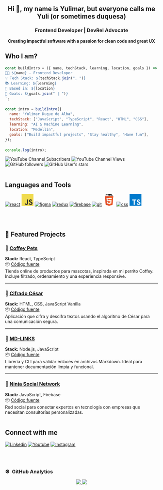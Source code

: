 <h2 align="center">Hi 👋, my name is Yulimar, but everyone calls me Yuli (or sometimes duquesa)</h2>
<h3 align="center">Frontend Developer | DevRel Advocate</h3>
<p align="center">
  <strong>Creating impactful software with a passion for clean code and great UX</strong>
</p>

## Who I am?

```javascript
const buildIntro = ({ name, techStack, learning, location, goals }) => `
👩‍💻 ${name} — Frontend Developer  
💡 Tech Stack: ${techStack.join(", ")}  
📚 Learning: ${learning}  
📍 Based in: ${location}  
🎯 Goals: ${goals.join(" | ")}
`;

const intro = buildIntro({
  name: "Yulimar Duque de Alba",
  techStack: ["JavaScript", "TypeScript", "React", "HTML", "CSS"],
  learning: "AI & Machine Learning",
  location: "Medellín",
  goals: ["Build impactful projects", "Stay healthy", "Have fun"],
});

console.log(intro);
```

![YouTube Channel Subscribers](https://img.shields.io/youtube/channel/subscribers/UC9iZHV96PZ6-7IzuT5eEMtg)
![YouTube Channel Views](https://img.shields.io/youtube/channel/views/UC9iZHV96PZ6-7IzuT5eEMtg)
![GitHub followers](https://img.shields.io/github/followers/laduquesadev?style=social)
![GitHub User's stars](https://img.shields.io/github/stars/laduquesadev)
<br></br>

## Languages and Tools
<p align="left"> 
  <a href="https://reactjs.org/" target="_blank" rel="noreferrer"> <img src="https://upload.wikimedia.org/wikipedia/commons/thumb/a/a7/React-icon.svg/1150px-React-icon.svg.png" alt="react" width="40" height="40"/></a> 
  <a href="https://developer.mozilla.org/en-US/docs/Web/JavaScript" target="_blank" rel="noreferrer"> <img src="https://raw.githubusercontent.com/devicons/devicon/master/icons/javascript/javascript-original.svg" alt="javascript" width="40" height="40"/></a> 
  <a href="https://www.figma.com/" target="_blank" rel="noreferrer"> <img src="https://www.vectorlogo.zone/logos/figma/figma-icon.svg" alt="figma" width="40" height="40"/></a> 
  <a href="https://redux.js.org/" target="_blank" rel="noreferrer"> <img src="https://redux.js.org/img/redux.svg" alt="redux" width="40" height="40"/></a> 
  <a href="https://firebase.google.com/" target="_blank" rel="noreferrer"> <img src="https://www.vectorlogo.zone/logos/firebase/firebase-icon.svg" alt="firebase" width="40" height="40"/></a> 
  <a href="https://git-scm.com/" target="_blank" rel="noreferrer"> <img src="https://www.vectorlogo.zone/logos/git-scm/git-scm-icon.svg" alt="git" width="40" height="40"/></a> 
  <a href="https://www.w3.org/html/" target="_blank" rel="noreferrer"> <img src="https://raw.githubusercontent.com/devicons/devicon/master/icons/html5/html5-original-wordmark.svg" alt="html5" width="40" height="40"/></a> 
  <a href="https://es.wikipedia.org/wiki/CSS" target="_blank" rel="noreferrer"> <img src="https://upload.wikimedia.org/wikipedia/commons/d/d5/CSS3_logo_and_wordmark.svg" alt="css" width="40" height="40"/></a>
  <a href="https://www.typescriptlang.org/" target="_blank" rel="noreferrer"><img src="https://raw.githubusercontent.com/devicons/devicon/master/icons/typescript/typescript-original.svg" alt="typescript" width="40" height="40"/></a>
</p>
<br></br>

## 🚀 Featured Projects

### 🐶 [Coffey Pets](https://laduquesadev.github.io/coffey-ecommerce/)  
**Stack:** React, TypeScript  
📦 [Código fuente](https://github.com/LaDuquesaDev/coffey-ecommerce)  
Tienda online de productos para mascotas, inspirada en mi perrito Coffey. Incluye filtrado, ordenamiento y una experiencia responsive.

---

### 🔐 [Cifrado César](https://laduquesadev.github.io/Cifrado-Cesar/src/index.html)  
**Stack:** HTML, CSS, JavaScript Vanilla  
📦 [Código fuente](https://github.com/LaDuquesaDev/Cifrado-Cesar)  
Aplicación que cifra y descifra textos usando el algoritmo de César para una comunicación segura.

---

### 🔗 [MD-LINKS](https://npmjs.com/package/md-links-yuli)  
**Stack:** Node.js, JavaScript  
📦 [Código fuente](https://github.com/LaDuquesaDev/md-links)  
Librería y CLI para validar enlaces en archivos Markdown. Ideal para mantener documentación limpia y funcional.

---

### 🥷 [Ninja Social Network](https://laduquesadev.github.io/Ninja-Social-Network/src/index.html)  
**Stack:** JavaScript, Firebase  
📦 [Código fuente](https://github.com/LaDuquesaDev/Ninja-Social-Network)  
Red social para conectar expertos en tecnología con empresas que necesitan consultorías personalizadas.
<br></br>

## Connect with me
<p align="left">
  <a href="https://linkedin.com/in/laduquesadev"><img alt="Linkedin" title="Yulimar Duque Linkedin" src="https://img.shields.io/badge/LinkedIn-0077B5?style=for-the-badge&logo=linkedin&logoColor=white"></a>
  <a href="https://www.youtube.com/@laduquesadev"><img alt="Youtube" title="LaDuquesaDev Youtube" src="https://img.shields.io/badge/Youtube-D14836?style=for-the-badge&logo=youtube&logoColor=white"></a>
  <a href="https://instagram.com/laduquesadev/"><img alt="Instagram" title="LaDuquesaDev Instagram" src="https://img.shields.io/badge/Instagram-E4405F?style=for-the-badge&logo=instagram&logoColor=white"></a>
</p>
<br></br>

### ⚙️ &nbsp;GitHub Analytics
<p align="center">
<a href="https://github.com/LaDuquesaDev">
  <img height="160em" src="https://github-readme-stats-eight-theta.vercel.app/api?username=LaDuquesaDev&show_icons=true&theme=algolia&include_all_commits=true&count_private=true"/>
  <img height="160em" src="https://github-readme-stats-eight-theta.vercel.app/api/top-langs/?username=LaDuquesaDev&layout=compact&langs_count=8&theme=algolia"/>
</a>
</p>
